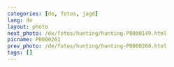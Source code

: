 ```yaml
---
categories: [de, fotos, jagd]
lang: de
layout: photo
next_photo: /de/fotos/hunting/hunting-P0000149.html
picname: P0000261
prev_photo: /de/fotos/hunting/hunting-P0000260.html
tags: []
---
```

